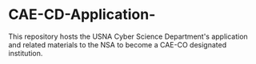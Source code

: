 # CAE-CD-Application-
This repository hosts the USNA Cyber Science Department's application and related materials to the NSA to become a CAE-CO designated institution.
